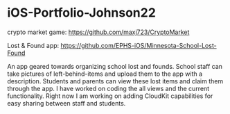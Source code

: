 # iOS-Portfolio-Johnson22

crypto market game:
https://github.com/maxj723/CryptoMarket

Lost & Found app:
https://github.com/EPHS-iOS/Minnesota-School-Lost-Found

An app geared towards organizing school lost and founds. School staff can take pictures of left-behind-items and upload them to the app with a description. Students and parents can view these lost items and claim them through the app.
I have worked on coding the all views and the current functionality. Right now I am working on adding CloudKit capabilities for easy sharing between staff and students.
